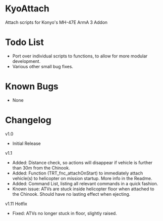 KyoAttach
=========
Attach scripts for Konyo's MH-47E ArmA 3 Addon

Todo List
=========
* Port over individual scripts to functions, to allow for more modular development.
* Various other small bug fixes.

Known Bugs
=========
* None

Changelog
=========
v1.0
* Initial Release

v1.1 
* Added: Distance check, so actions will disappear if vehicle is further than 30m from the Chinook.
* Added: Function (TRT_fnc_attachOnStart) to immediately attach vehicle(s) to helicopter on mission startup. More info in the Readme.
* Added: Command List, listing all relevant commands in a quick fashion.
* Known issue: ATVs are stuck inside helicopter floor when attached to the Chinook. Should have no lasting effect when ejecting.

v1.11 Hotfix
* Fixed: ATVs no longer stuck in floor, slightly raised.
